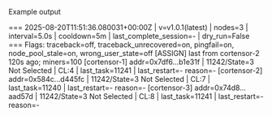 Example output

=== 2025-08-20T11:51:36.080031+00:00Z | v=v1.0.1(latest) | nodes=3 | interval=5.0s | cooldown=5m | last_complete_session=- | dry_run=False ===
Flags: traceback=off, traceback_unrecovered=on, pingfail=on, node_pool_stale=on, wrong_user_state=off
[ASSIGN] last from cortensor-2 120s ago; miners=100
[cortensor-1] addr=0x7df6…b1e31f | 11242/State=3 Not Selected | CL:4 | last_task=11241 | last_restart=- reason=-
[cortensor-2] addr=0x584c…d445fc | 11242/State=3 Not Selected | CL:7 | last_task=11240 | last_restart=- reason=-
[cortensor-3] addr=0x74d8…aad57d | 11242/State=3 Not Selected | CL:8 | last_task=11241 | last_restart=- reason=-
